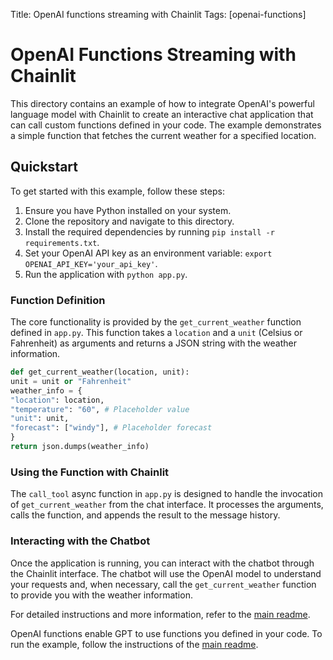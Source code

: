 Title: OpenAI functions streaming with Chainlit
Tags: [openai-functions]

# OpenAI Functions Streaming with Chainlit

This directory contains an example of how to integrate OpenAI's powerful language model with Chainlit to create an interactive chat application that can call custom functions defined in your code. The example demonstrates a simple function that fetches the current weather for a specified location.

## Quickstart

To get started with this example, follow these steps:

1. Ensure you have Python installed on your system.
2. Clone the repository and navigate to this directory.
3. Install the required dependencies by running `pip install -r requirements.txt`.
4. Set your OpenAI API key as an environment variable: `export OPENAI_API_KEY='your_api_key'`.
5. Run the application with `python app.py`.

### Function Definition

The core functionality is provided by the `get_current_weather` function defined in `app.py`. This function takes a `location` and a `unit` (Celsius or Fahrenheit) as arguments and returns a JSON string with the weather information.    
```python
def get_current_weather(location, unit):
unit = unit or "Fahrenheit"
weather_info = {
"location": location,
"temperature": "60", # Placeholder value
"unit": unit,
"forecast": ["windy"], # Placeholder forecast
}
return json.dumps(weather_info)
```

### Using the Function with Chainlit

The `call_tool` async function in `app.py` is designed to handle the invocation of `get_current_weather` from the chat interface. It processes the arguments, calls the function, and appends the result to the message history.

### Interacting with the Chatbot

Once the application is running, you can interact with the chatbot through the Chainlit interface. The chatbot will use the OpenAI model to understand your requests and, when necessary, call the `get_current_weather` function to provide you with the weather information.

For detailed instructions and more information, refer to the [main readme](/README.md).

OpenAI functions enable GPT to use functions you defined in your code.
To run the example, follow the instructions of the [main readme](/README.md).

